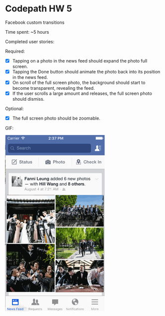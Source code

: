 # Codepath HW 5
Facebook custom transitions

Time spent: ~5 hours

Completed user stories:

Required:

- [x] Tapping on a photo in the news feed should expand the photo full screen.
- [x] Tapping the Done button should animate the photo back into its position in the news feed.
- [x] On scroll of the full screen photo, the background should start to become transparent, revealing the feed.
- [x] If the user scrolls a large amount and releases, the full screen photo should dismiss.

Optional:

- [x] The full screen photo should be zoomable.

GIF:

![codepath hw 5](https://github.com/alvinhsia/Codepath-Assignment-5/blob/master/Codepath%20HW%205.gif)

